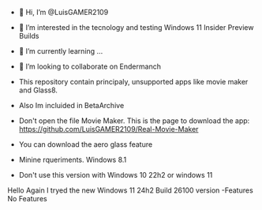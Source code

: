 - 👋 Hi, I’m @LuisGAMER2109
- 👀 I’m interested in the tecnology and testing Windows 11 Insider Preview Builds
- 🌱 I’m currently learning ...
- 💞️ I’m looking to collaborate on Endermanch
- This repository contain principaly, unsupported apps like movie maker and Glass8.
- Also Im incluided in BetaArchive

- Don't open the file Movie Maker. This is the page to download the app: https://github.com/LuisGAMER2109/Real-Movie-Maker
- You can download the aero glass feature
- Minine rqueriments. Windows 8.1
- Don't use this version with Windows 10 22h2 or windows 11

Hello Again
I tryed the new Windows 11 24h2 Build 26100 version
-Features
No Features
<!---
LuisGAMER2109/LuisGAMER2109 is a ✨ special ✨ repository because its `README.md` (this file) appears on your GitHub profile.
You can click the Preview link to take a look at your changes.
--->
